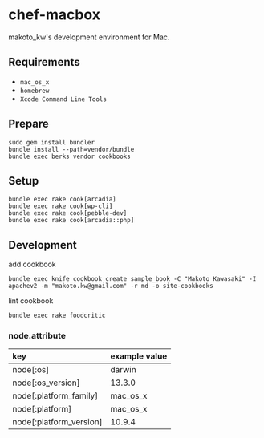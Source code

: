 chef-macbox
================

makoto_kw's development environment for Mac.

## Requirements

- `mac_os_x`
- `homebrew`
- `Xcode Command Line Tools`

## Prepare

```
sudo gem install bundler
bundle install --path=vendor/bundle
bundle exec berks vendor cookbooks
```

## Setup

```
bundle exec rake cook[arcadia]
bundle exec rake cook[wp-cli]
bundle exec rake cook[pebble-dev]
bundle exec rake cook[arcadia::php]
```

## Development

add cookbook

```
bundle exec knife cookbook create sample_book -C "Makoto Kawasaki" -I apachev2 -m "makoto.kw@gmail.com" -r md -o site-cookbooks
```

lint cookbook

```
bundle exec rake foodcritic
```

### node.attribute

|key|example value|
|:--|:--|
|node[:os]|darwin|
|node[:os_version]|13.3.0|
|node[:platform_family]|mac_os_x|
|node[:platform]|mac_os_x|
|node[:platform_version]|10.9.4|
